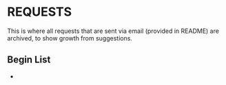 # REQUESTS
This is where all requests that are sent via email (provided in README) are archived, to show growth from suggestions.

## Begin List
- 
